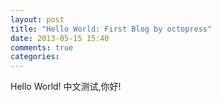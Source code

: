 ```yaml
---
layout: post
title: "Hello World: First Blog by octopress"
date: 2013-05-15 15:40
comments: true
categories:
---
```


Hello World!
中文测试,你好!
